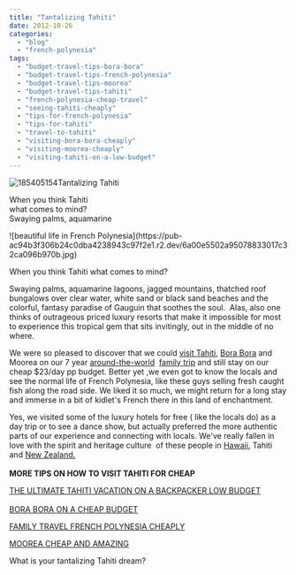 ```yaml
---
title: "Tantalizing Tahiti"
date: 2012-10-26
categories: 
  - "blog"
  - "french-polynesia"
tags: 
  - "budget-travel-tips-bora-bora"
  - "budget-travel-tips-french-polynesia"
  - "budget-travel-tips-moorea"
  - "budget-travel-tips-tahiti"
  - "french-polynesia-cheap-travel"
  - "seeing-tahiti-cheaply"
  - "tips-for-french-polynesia"
  - "tips-for-tahiti"
  - "travel-to-tahiti"
  - "visiting-bora-bora-cheaply"
  - "visiting-moorea-cheaply"
  - "visiting-tahiti-on-a-low-budget"
---
```


![185405154](https://pub-ac94b3f306b24c0dba4238943c97f2e1.r2.dev/6a00e5502a95078833017d3cf88d23970c.jpg)Tantalizing Tahiti  
  
When you think Tahiti  
what comes to mind?  
Swaying palms, aquamarine

<!--more--> ![beautiful life in French Polynesia](https://pub-ac94b3f306b24c0dba4238943c97f2e1.r2.dev/6a00e5502a95078833017c32ca096b970b.jpg)  
  
When you think Tahiti what comes to mind?  
  
Swaying palms, aquamarine lagoons, jagged mountains, thatched roof bungalows over clear water, white sand or black sand beaches and the colorful, fantasy paradise of Gauguin that soothes the soul.  Alas, also one thinks of outrageous priced luxury resorts that make it impossible for most to experience this tropical gem that sits invitingly, out in the middle of no where.  
  
We were so pleased to discover that we could [visit Tahiti](https://pub-ac94b3f306b24c0dba4238943c97f2e1.r2.dev/2010/10/happy-halloween-traveling-around-the-world-celebrations-for-kids.html "VISIT TAHITI"), [Bora Bora](https://pub-ac94b3f306b24c0dba4238943c97f2e1.r2.dev/2012/06/bora-bora-heaven-on-a-cheap-budget.html#more "BORA BORA ON A CHEAP BUDGET") and Moorea on our 7 year [around-the-world](https://pub-ac94b3f306b24c0dba4238943c97f2e1.r2.dev/2010/04/around-the-world-family-travel-soultravelers3-digital-nomad-global-international-family-travel.html "around-the-world family trip")  [family trip](https://pub-ac94b3f306b24c0dba4238943c97f2e1.r2.dev/2012/01/amazing-family-world-tour.html "family extended world travel") and still stay on our cheap $23/day pp budget. Better yet ,we even got to know the locals and see the normal life of French Polynesia, like these guys selling fresh caught fish along the road side. We liked it so much, we might return for a long stay and immerse in a bit of kidlet's French there in this land of enchantment.  
  
Yes, we visited some of the luxury hotels for free ( like the locals do) as a day trip or to see a dance show, but actually preferred the more authentic parts of our experience and connecting with locals. We've really fallen in love with the spirit and heritage culture  of these people in [Hawaii](https://pub-ac94b3f306b24c0dba4238943c97f2e1.r2.dev/2010/10/family-travel-kauai-hawaii-photo-luau-hawaiin-culture-napali-coast-sail-best-for-kids.html "Hawaii travel"), Tahiti and [New Zealand.  
](https://pub-ac94b3f306b24c0dba4238943c97f2e1.r2.dev/2011/03/beautiful-new-zealand-kia-kaha.html "New zealand")  
**MORE TIPS ON HOW TO VISIT TAHITI FOR CHEAP**  
  
[THE ULTIMATE TAHITI VACATION ON A BACKPACKER LOW BUDGET](https://pub-ac94b3f306b24c0dba4238943c97f2e1.r2.dev/2012/09/the-ultimate-tahiti-vacation-on-a-backpacker-low-budget.html#more "VACATION TO TAHITI ON LOW BUDGET HOW TO")  
[  
BORA BORA ON A CHEAP BUDGET](https://pub-ac94b3f306b24c0dba4238943c97f2e1.r2.dev/2010/11/bora-bora-on-a-cheap-budget-travel-tahiti-moorea-and-french-polynesia.html "BORA BORA ON A CHEAP BUDGET")  
  
[FAMILY TRAVEL FRENCH POLYNESIA CHEAPLY](https://pub-ac94b3f306b24c0dba4238943c97f2e1.r2.dev/2010/10/family-travel-french-polynesia-cheaply.html "FAMILY TRAVEL FRENCH POLYNESIA CHEAPLY")  
  
[MOOREA CHEAP AND AMAZING](https://pub-ac94b3f306b24c0dba4238943c97f2e1.r2.dev/2011/09/moorea-cheap-and-amazing.html "Moorea how to do it cheap Tahiti")  
  
  
What is your tantalizing Tahiti dream?
